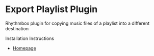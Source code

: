 # Export Playlist Plugin
Rhythmbox plugin for copying music files of a playlist into a different destination

Installation Instructions
* [Homepage](http://www.linuxdeveloper.space/work/#export-playlist)
